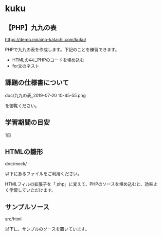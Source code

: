 # kuku

## 【PHP】九九の表

https://demo.miraino-katachi.com/kuku/

PHPで九九の表を作成します。下記のことを練習できます。
- HTMLの中にPHPのコードを埋め込む
- for文のネスト

## 課題の仕様書について

doc/九九の表_2019-07-20 10-45-55.png

を御覧ください。

## 学習期間の目安

1日

## HTMLの雛形

doc/mock/

以下にあるファイルをご利用ください。

HTMLフィルの拡張子を「.php」に変えて、PHPのソースを埋め込むと、効率よく学習していただけます。

## サンプルソース

src/html

以下に、サンプルのソースを置いています。
